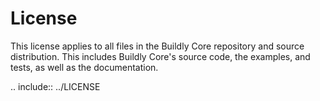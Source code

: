 # License

This license applies to all files in the Buildly Core repository and source distribution. This 
includes Buildly Core's source code, the examples, and tests, as well as the documentation.

.. include:: ../LICENSE
